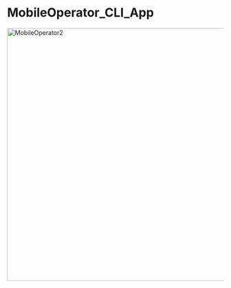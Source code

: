 # MobileOperator_CLI_App
<img width="587" alt="MobileOperator2" src="https://user-images.githubusercontent.com/102840101/174833620-5bf44030-bcff-4b48-b596-6aa767ff32bb.png">
